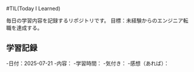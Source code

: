 #TIL(Today I Learned)

毎日の学習内容を記録するリポジトリです。
目標：未経験からのエンジニア転職を達成する。

## 学習記録
-日付：2025-07-21
-内容：
-学習時間：
-気付き：
-感想（あれば）：